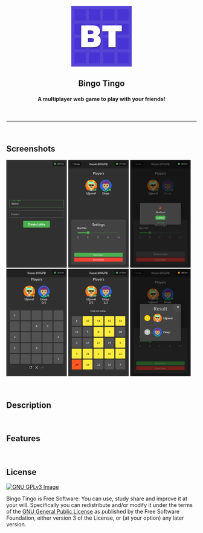 <p align="center"><a href="https://bingo.ujjawal.co"><img src="web/icons/Icon-192.png" width="160"></a></p>

<h2 align="center"><b>Bingo Tingo</b></h2>

<h4 align="center">A multiplayer web game to play with your friends!</h4>

<br>
<hr>
<br>

## Screenshots

[<img src="screenshots/home.png" width=160>](Home)
[<img src="screenshots/lobby.png" width=160>](Lobby)
[<img src="screenshots/kick.png" width=160>](Kick)
[<img src="screenshots/board_builder.png" width=160>](Board_Builder)
[<img src="screenshots/game.png" width=160>](Game)
[<img src="screenshots/result.png" width=160>](Result)

<br>

## Description

<br>

## Features

<br>

## License

[![GNU GPLv3 Image](https://www.gnu.org/graphics/gplv3-127x51.png)](http://www.gnu.org/licenses/gpl-3.0.en.html)

Bingo Tingo is Free Software: You can use, study share and improve it at your
will. Specifically you can redistribute and/or modify it under the terms of the
[GNU General Public License](https://www.gnu.org/licenses/gpl.html) as
published by the Free Software Foundation, either version 3 of the License, or
(at your option) any later version.
